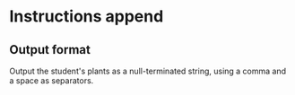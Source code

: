# Instructions append

## Output format

Output the student's plants as a null-terminated string, using a comma and a space as separators.
